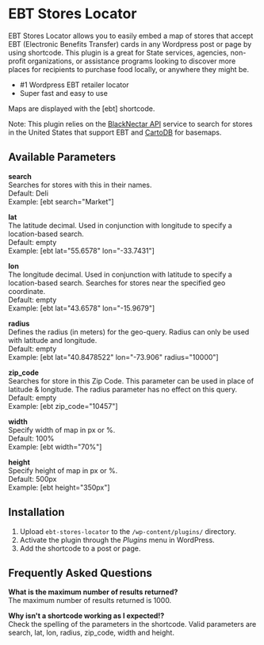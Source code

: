 # EBT Stores Locator ##

EBT Stores Locator allows you to easily embed a map of stores that accept EBT (Electronic Benefits Transfer) cards in any Wordpress post or page by using shortcode. This plugin is a great for State services, agencies, non-profit organizations, or assistance programs looking to discover more places for recipients to purchase food locally, or anywhere they might be.  

* #1 Wordpress EBT retailer locator 
* Super fast and easy to use
 
Maps are displayed with the [ebt] shortcode.  

Note: This plugin relies on the [BlackNectar API](http://docs.blacknectarapi.apiary.io/#) service to search for stores in the United States that support EBT and [CartoDB](https://carto.com/) for basemaps.  

## Available Parameters ##

**search**  
Searches for stores with this in their names.  
Default: Deli  
Example: [ebt search="Market"]

**lat**  
The latitude decimal. Used in conjunction with longitude to specify a location-based search.  
Default: empty  
Example: [ebt lat="55.6578" lon="-33.7431"]  

**lon**  
The longitude decimal. Used in conjunction with latitude to specify a location-based search. Searches for stores near the specified geo coordinate.  
Default: empty  
Example: [ebt lat="43.6578" lon="-15.9679"]  

**radius**  
Defines the radius (in meters) for the geo-query. Radius can only be used with latitude and longitude.  
Default: empty  
Example: [ebt lat="40.8478522" lon="-73.906" radius="10000"]  

**zip_code**  
Searches for store in this Zip Code. This parameter can be used in place of latitude & longitude. The radius parameter has no effect on this query.    
Default: empty   
Example: [ebt zip_code="10457"]  

**width**  
Specify width of map in px or %.  
Default: 100%  
Example: [ebt width="70%"]  

**height**  
Specify height of map in px or %.  
Default: 500px  
Example: [ebt height="350px"]  

## Installation ##

1. Upload `ebt-stores-locator` to the `/wp-content/plugins/` directory.
2. Activate the plugin through the *Plugins* menu in WordPress.
3. Add the shortcode to a post or page.

## Frequently Asked Questions ##

**What is the maximum number of results returned?**  
The maximum number of results returned is 1000.

**Why isn't a shortcode working as I expected!?**  
Check the spelling of the parameters in the shortcode. Valid parameters are search, lat, lon, radius, zip_code, width and height.

